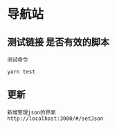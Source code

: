 # 导航站


## 测试链接 是否有效的脚本
```
测试命令

yarn test 
```

## 更新
```
新增管理json的界面
http://localhost:3000/#/setJson
```
